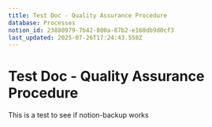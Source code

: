 ```yaml
---
title: Test Doc - Quality Assurance Procedure
database: Processes
notion_id: 23880979-7b42-800a-87b2-e160db9d0cf3
last_updated: 2025-07-26T17:24:43.558Z
---
```


# Test Doc - Quality Assurance Procedure


This is a test to see if notion-backup works

